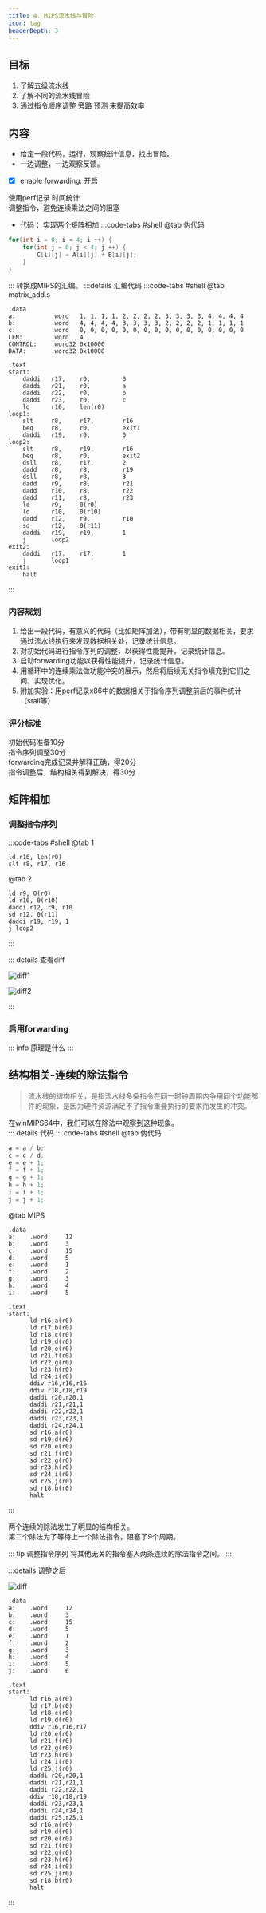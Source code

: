 ```yaml
---
title: 4. MIPS流水线与冒险
icon: tag
headerDepth: 3
---
```

## 目标
1. 了解五级流水线
2. 了解不同的流水线冒险
3. 通过指令顺序调整 旁路 预测 来提高效率

## 内容
- 给定一段代码，运行，观察统计信息，找出冒险。
- 一边调整，一边观察反馈。  
- [x] enable forwarding: 开启

使用perf记录 时间统计  
调整指令，避免连续乘法之间的阻塞  
- 代码： 实现两个矩阵相加
:::code-tabs #shell 
@tab 伪代码
```c
for(int i = 0; i < 4; i ++) {
    for(int j = 0; j < 4; j ++) {
        C[i][j] = A[i][j] + B[i][j];
    }
}
```
:::
转换成MIPS的汇编。
:::details 汇编代码
:::code-tabs #shell
@tab matrix_add.s
```asmatmel
.data   
a:          .word   1, 1, 1, 1, 2, 2, 2, 2, 3, 3, 3, 3, 4, 4, 4, 4
b:          .word   4, 4, 4, 4, 3, 3, 3, 3, 2, 2, 2, 2, 1, 1, 1, 1
c:          .word   0, 0, 0, 0, 0, 0, 0, 0, 0, 0, 0, 0, 0, 0, 0, 0
LEN:        .word   4
CONTROL:    .word32 0x10000
DATA:       .word32 0x10008

.text   
start:      
    daddi   r17,    r0,         0
    daddi   r21,    r0,         a
    daddi   r22,    r0,         b
    daddi   r23,    r0,         c
    ld      r16,    len(r0)
loop1:      
    slt     r8,     r17,        r16
    beq     r8,     r0,         exit1
    daddi   r19,    r0,         0
loop2:      
    slt     r8,     r19,        r16
    beq     r8,     r0,         exit2
    dsll    r8,     r17,        2
    dadd    r8,     r8,         r19
    dsll    r8,     r8,         3
    dadd    r9,     r8,         r21
    dadd    r10,    r8,         r22
    dadd    r11,    r8,         r23
    ld      r9,     0(r0)
    ld      r10,    0(r10)
    dadd    r12,    r9,         r10
    sd      r12,    0(r11)
    daddi   r19,    r19,        1
    j       loop2
exit2:      
    daddi   r17,    r17,        1
    j       loop1
exit1:      
    halt
```
:::

### 内容规划

1. 给出一段代码，有意义的代码（比如矩阵加法），带有明显的数据相关，要求通过流水线执行来发现数据相关处，记录统计信息。
2. 对初始代码进行指令序列的调整，以获得性能提升，记录统计信息。
3. 启动forwarding功能以获得性能提升，记录统计信息。
4. 用循环中的连续乘法做功能冲突的展示，然后将后续无关指令填充到它们之间，实现优化。
5. 附加实验：用perf记录x86中的数据相关于指令序列调整前后的事件统计（stall等）

### 评分标准  

初始代码准备10分   
指令序列调整30分   
forwarding完成记录并解释正确，得20分  
指令调整后，结构相关得到解决，得30分  


## 矩阵相加
### 调整指令序列
:::code-tabs #shell 
@tab 1 
```asmatmel
ld r16, len(r0)
slt r8, r17, r16 
```

@tab 2 
```asmatmel
ld r9, 0(r0)
ld r10, 0(r10)
daddi r12, r9, r10 
sd r12, 0(r11)
daddi r19, r19, 1 
j loop2
```
:::

::: details 查看diff 

![diff1](/assets/image/lab4/multadd-diff1.png)

![diff2](/assets/image/lab4/multadd-diff2.png)

:::
### 启用forwarding
::: info 原理是什么
:::

## 结构相关-连续的除法指令
> 流水线的结构相关，是指流水线多条指令在同一时钟周期内争用同个功能部件的现象，是因为硬件资源满足不了指令重叠执行的要求而发生的冲突。

在winMIPS64中，我们可以在除法中观察到这种现象。  
::: details 代码
::: code-tabs #shell 
@tab 伪代码
```c
a = a / b;
c = c / d;
e = e + 1;
f = f + 1;
g = g + 1;
h = h + 1;
i = i + 1;
j = j + 1;
```
@tab MIPS 
```asmatmel
.data
a:    .word     12
b:    .word     3
c:    .word     15
d:    .word     5
e:    .word     1
f:    .word     2
g:    .word     3
h:    .word     4
i:    .word     5

.text
start:
      ld r16,a(r0)
      ld r17,b(r0)
      ld r18,c(r0)
      ld r19,d(r0)
      ld r20,e(r0)
      ld r21,f(r0)
      ld r22,g(r0)
      ld r23,h(r0)
      ld r24,i(r0)
      ddiv r16,r16,r16
      ddiv r18,r18,r19
      daddi r20,r20,1
      daddi r21,r21,1
      daddi r22,r22,1
      daddi r23,r23,1
      daddi r24,r24,1
      sd r16,a(r0)
      sd r19,d(r0)
      sd r20,e(r0)
      sd r21,f(r0)
      sd r22,g(r0)
      sd r23,h(r0)
      sd r24,i(r0)
      sd r25,j(r0)
      sd r18,b(r0)
      halt
```
:::

两个连续的除法发生了明显的结构相关。  
第二个除法为了等待上一个除法指令，阻塞了9个周期。  

::: tip 调整指令序列
将其他无关的指令塞入两条连续的除法指令之间。
:::

:::details 调整之后 

![diff](/assets/image/lab4/divide-diff.png)

```asmatmel
.data
a:    .word     12
b:    .word     3
c:    .word     15
d:    .word     5
e:    .word     1
f:    .word     2
g:    .word     3
h:    .word     4
i:    .word     5
j:    .word     6

.text
start:
      ld r16,a(r0)
      ld r17,b(r0)
      ld r18,c(r0)
      ld r19,d(r0)
      ddiv r16,r16,r17
      ld r20,e(r0)
      ld r21,f(r0)
      ld r22,g(r0)
      ld r23,h(r0)
      ld r24,i(r0)
      ld r25,j(r0)
      daddi r20,r20,1
      daddi r21,r21,1
      daddi r22,r22,1
      ddiv r18,r18,r19
      daddi r23,r23,1
      daddi r24,r24,1
      daddi r25,r25,1
      sd r16,a(r0)
      sd r19,d(r0)
      sd r20,e(r0)
      sd r21,f(r0)
      sd r22,g(r0)
      sd r23,h(r0)
      sd r24,i(r0)
      sd r25,j(r0)
      sd r18,b(r0)
      halt
```
:::
